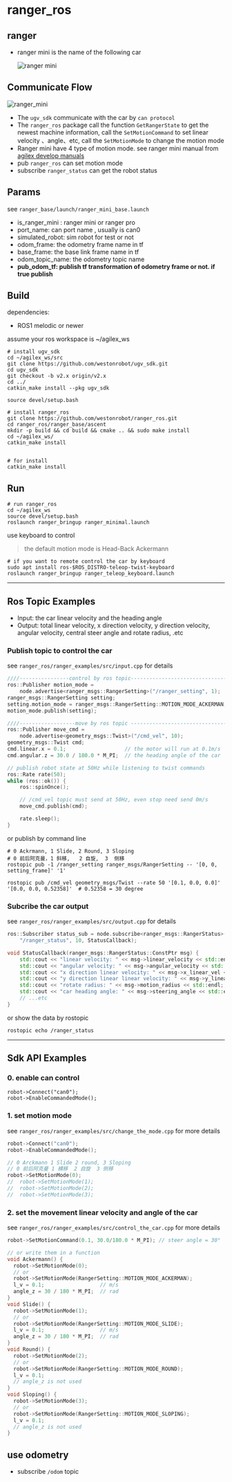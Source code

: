 # ranger_ros

## ranger

* ranger mini  is the name of the following car

  ![ranger mini](./images/ranger_mini.png)

## Communicate Flow

![ranger_mini](./images/ranger_mini_car.png)

* The `ugv_sdk` communicate with the car by `can protocol`
* The `ranger_ros` package call the function `GetRangerState` to get the newest machine information, call the `SetMotionCommand` to set linear velocity 、angle、etc, call the `SetMotionMode` to change the motion mode
* Ranger mini have 4 type of motion mode. see ranger mini manual from    [agilex develop manuals](https://github.com/westonrobot/ugv_sdk/tree/master/docs) 
* pub `ranger_ros` can set motion mode
* subscribe `ranger_status` can get the robot status

## Params

see `ranger_base/launch/ranger_mini_base.launch`

* is_ranger_mini :   ranger mini or ranger pro
* port_name:   can port name , usually is can0
* simulated_robot:   sim robot for test or not
* odom_frame:   the odometry frame name in tf
* base_frame:   the base link frame name in tf
* odom_topic_name:   the odometry topic name
* **pub_odom_tf:  publish tf transformation of odometry frame or not.  if true publish** 

## Build

dependencies:

* ROS1 melodic or newer

assume your ros workspace is ~/agilex_ws

```shell
# install ugv_sdk
cd ~/agilex_ws/src
git clone https://github.com/westonrobot/ugv_sdk.git
cd ugv_sdk
git checkout -b v2.x origin/v2.x
cd ../
catkin_make install --pkg ugv_sdk

source devel/setup.bash

# install ranger_ros
git clone https://github.com/westonrobot/ranger_ros.git
cd ranger_ros/ranger_base/ascent
mkdir -p build && cd build && cmake .. && sudo make install
cd ~/agilex_ws/
catkin_make install


# for install
catkin_make install
```

## Run

```shell
# run ranger_ros
cd ~/agilex_ws
source devel/setup.bash
roslaunch ranger_bringup ranger_minimal.launch

```

use keyboard to control
> the default motion mode is Head-Back  Ackermann
```shell
# if you want to remote control the car by keyboard
sudo apt install ros-$ROS_DISTRO-teleop-twist-keyboard
roslaunch ranger_bringup ranger_teleop_keyboard.launch
```







----

## Ros Topic Examples

* Input:   the car linear velocity and the heading angle
* Output:  total linear velocity, x direction velocity, y direction velocity, angular velocity, central steer angle and rotate radius, .etc

### Publish topic to control the car

see `ranger_ros/ranger_examples/src/input.cpp` for details

```c++
////----------------control by ros topic---------------------------------
ros::Publisher motion_mode =
    node.advertise<ranger_msgs::RangerSetting>("/ranger_setting", 1);
ranger_msgs::RangerSetting setting;
setting.motion_mode = ranger_msgs::RangerSetting::MOTION_MODE_ACKERMAN;
motion_mode.publish(setting);

////------------------move by ros topic --------------------------------
ros::Publisher move_cmd =
    node.advertise<geometry_msgs::Twist>("/cmd_vel", 10);
geometry_msgs::Twist cmd;
cmd.linear.x = 0.1;                   // the motor will run at 0.1m/s
cmd.angular.z = 30.0 / 180.0 * M_PI;  // the heading angle of the car

// publish robot state at 50Hz while listening to twist commands
ros::Rate rate(50);
while (ros::ok()) {
    ros::spinOnce();

    // /cmd_vel topic must send at 50Hz, even stop need send 0m/s
    move_cmd.publish(cmd);

    rate.sleep();
}
```

or publish by command line

```shell
# 0 Ackrmann, 1 Slide, 2 Round, 3 Sloping
# 0 前后阿克曼，1 斜移,   2 自旋,  3  侧移
rostopic pub -1 /ranger_setting ranger_msgs/RangerSetting -- '[0, 0, setting_frame]' '1'

rostopic pub /cmd_vel geometry_msgs/Twist --rate 50 '[0.1, 0.0, 0.0]' '[0.0, 0.0, 0.52358]'  # 0.52358 = 30 degree
```



### Subcribe the car output

see `ranger_ros/ranger_examples/src/output.cpp` for details

```c++
ros::Subscriber status_sub = node.subscribe<ranger_msgs::RangerStatus>(
    "/ranger_status", 10, StatusCallback);
```

```c++
void StatusCallback(ranger_msgs::RangerStatus::ConstPtr msg) {
    std::cout << "linear velocity: " << msg->linear_velocity << std::endl;
    std::cout << "angular velocity: " << msg->angular_velocity << std::endl;
    std::cout << "x direction linear velocity: " << msg->x_linear_vel << std::endl;
    std::cout << "y direction linear linear velocity: " << msg->y_linear_vel << std::endl;
    std::cout << "rotate radius: " << msg->motion_radius << std::endl;
    std::cout << "car heading angle: " << msg->steering_angle << std::endl;
    // ...etc
}
```



or show the data by rostopic 

```shell
rostopic echo /ranger_status
```







----

## Sdk API Examples

### 0. enable can control

```shell
robot->Connect("can0");
robot->EnableCommandedMode();
```



### 1. set motion mode

see `ranger_ros/ranger_examples/src/change_the_mode.cpp` for more details

```c++
robot->Connect("can0");
robot->EnableCommandedMode();

// 0 Arckmann 1 Slide 2 round, 3 Sloping
// 0 前后阿克曼 1 横移  2 自旋  3 侧移 
robot->SetMotionMode(0);
//  robot->SetMotionMode(1);
//  robot->SetMotionMode(2);
//  robot->SetMotionMode(3);
```



### 2. set the movement linear velocity and angle of the car

see `ranger_ros/ranger_examples/src/control_the_car.cpp` for more details

```c++
robot->SetMotionCommand(0.1, 30.0/180.0 * M_PI); // steer angle = 30°

// or write them in a function
void Ackermann() {
  robot->SetMotionMode(0);
  // or
  robot->SetMotionMode(RangerSetting::MOTION_MODE_ACKERMAN);
  l_v = 0.1;                  // m/s
  angle_z = 30 / 180 * M_PI;  // rad
}
void Slide() {
  robot->SetMotionMode(1);
  // or
  robot->SetMotionMode(RangerSetting::MOTION_MODE_SLIDE);
  l_v = 0.1;                  // m/s
  angle_z = 30 / 180 * M_PI;  // rad
}
void Round() {
  robot->SetMotionMode(2);
  // or
  robot->SetMotionMode(RangerSetting::MOTION_MODE_ROUND);
  l_v = 0.1;
  // angle_z is not used
}
void Sloping() {
  robot->SetMotionMode(3);
  // or
  robot->SetMotionMode(RangerSetting::MOTION_MODE_SLOPING);
  l_v = 0.1;
  // angle_z is not used
}
```

## use odometry

* subscribe `/odom` topic

